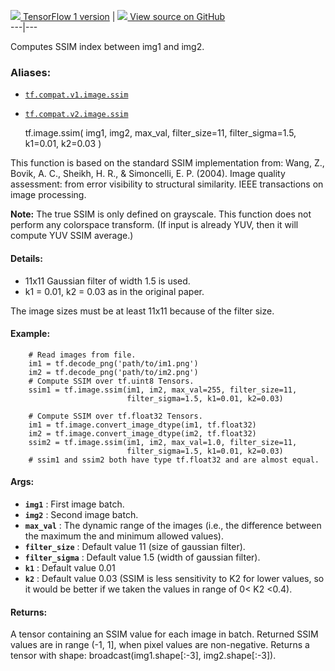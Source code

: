 [ ![](https://tensorflow.google.cn/images/tf_logo_32px.png) TensorFlow 1
version](/versions/r1.15/api_docs/python/tf/image/ssim) |  [
![](https://tensorflow.google.cn/images/GitHub-Mark-32px.png) View source on
GitHub
](https://github.com/tensorflow/tensorflow/blob/r2.0/tensorflow/python/ops/image_ops_impl.py#L3216-L3288)  
---|---  
  
Computes SSIM index between img1 and img2.

### Aliases:

  * [`tf.compat.v1.image.ssim`](/api_docs/python/tf/image/ssim)
  * [`tf.compat.v2.image.ssim`](/api_docs/python/tf/image/ssim)

    
    
    tf.image.ssim(
        img1,
        img2,
        max_val,
        filter_size=11,
        filter_sigma=1.5,
        k1=0.01,
        k2=0.03
    )
    

This function is based on the standard SSIM implementation from: Wang, Z.,
Bovik, A. C., Sheikh, H. R., & Simoncelli, E. P. (2004). Image quality
assessment: from error visibility to structural similarity. IEEE transactions
on image processing.

**Note:** The true SSIM is only defined on grayscale. This function does not
perform any colorspace transform. (If input is already YUV, then it will
compute YUV SSIM average.)

#### Details:

  * 11x11 Gaussian filter of width 1.5 is used.
  * k1 = 0.01, k2 = 0.03 as in the original paper.

The image sizes must be at least 11x11 because of the filter size.

#### Example:

    
    
        # Read images from file.
        im1 = tf.decode_png('path/to/im1.png')
        im2 = tf.decode_png('path/to/im2.png')
        # Compute SSIM over tf.uint8 Tensors.
        ssim1 = tf.image.ssim(im1, im2, max_val=255, filter_size=11,
                              filter_sigma=1.5, k1=0.01, k2=0.03)
    
        # Compute SSIM over tf.float32 Tensors.
        im1 = tf.image.convert_image_dtype(im1, tf.float32)
        im2 = tf.image.convert_image_dtype(im2, tf.float32)
        ssim2 = tf.image.ssim(im1, im2, max_val=1.0, filter_size=11,
                              filter_sigma=1.5, k1=0.01, k2=0.03)
        # ssim1 and ssim2 both have type tf.float32 and are almost equal.
    

#### Args:

  * **`img1`** : First image batch.
  * **`img2`** : Second image batch.
  * **`max_val`** : The dynamic range of the images (i.e., the difference between the maximum the and minimum allowed values).
  * **`filter_size`** : Default value 11 (size of gaussian filter).
  * **`filter_sigma`** : Default value 1.5 (width of gaussian filter).
  * **`k1`** : Default value 0.01
  * **`k2`** : Default value 0.03 (SSIM is less sensitivity to K2 for lower values, so it would be better if we taken the values in range of 0< K2 <0.4).

#### Returns:

A tensor containing an SSIM value for each image in batch. Returned SSIM
values are in range (-1, 1], when pixel values are non-negative. Returns a
tensor with shape: broadcast(img1.shape[:-3], img2.shape[:-3]).

